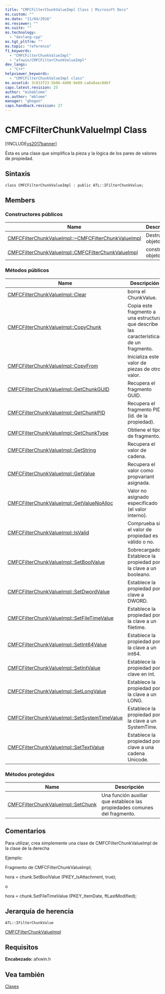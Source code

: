 ```yaml
---
title: "CMFCFilterChunkValueImpl Class | Microsoft Docs"
ms.custom: ""
ms.date: "11/04/2016"
ms.reviewer: ""
ms.suite: ""
ms.technology: 
  - "devlang-cpp"
ms.tgt_pltfrm: ""
ms.topic: "reference"
f1_keywords: 
  - "CMFCFilterChunkValueImpl"
  - "afxwin/CMFCFilterChunkValueImpl"
dev_langs: 
  - "C++"
helpviewer_keywords: 
  - "CMFCFilterChunkValueImpl class"
ms.assetid: 3c833f23-5b88-4d08-9e09-ca6a8aec88bf
caps.latest.revision: 25
author: "mikeblome"
ms.author: "mblome"
manager: "ghogen"
caps.handback.revision: 27
---
```

# CMFCFilterChunkValueImpl Class
[!INCLUDE[vs2017banner](../../assembler/inline/includes/vs2017banner.md)]

Ésta es una clase que simplifica la pieza y la lógica de los pares de valores de propiedad.  
  
## Sintaxis  
  
```  
class CMFCFilterChunkValueImpl : public ATL::IFilterChunkValue;  
```  
  
## Members  
  
### Constructores públicos  
  
|Name|Descripción|  
|----------|-----------------|  
|[CMFCFilterChunkValueImpl::~CMFCFilterChunkValueImpl](../Topic/CMFCFilterChunkValueImpl::~CMFCFilterChunkValueImpl.md)|Destructs el objeto.|  
|[CMFCFilterChunkValueImpl::CMFCFilterChunkValueImpl](../Topic/CMFCFilterChunkValueImpl::CMFCFilterChunkValueImpl.md)|construye el objeto.|  
  
### Métodos públicos  
  
|Name|Descripción|  
|----------|-----------------|  
|[CMFCFilterChunkValueImpl::Clear](../Topic/CMFCFilterChunkValueImpl::Clear.md)|borra el ChunkValue.|  
|[CMFCFilterChunkValueImpl::CopyChunk](../Topic/CMFCFilterChunkValueImpl::CopyChunk.md)|Copia este fragmento a una estructura que describe las características de un fragmento.|  
|[CMFCFilterChunkValueImpl::CopyFrom](../Topic/CMFCFilterChunkValueImpl::CopyFrom.md)|Inicializa este valor de piezas de otro valor.|  
|[CMFCFilterChunkValueImpl::GetChunkGUID](../Topic/CMFCFilterChunkValueImpl::GetChunkGUID.md)|Recupera el fragmento GUID.|  
|[CMFCFilterChunkValueImpl::GetChunkPID](../Topic/CMFCFilterChunkValueImpl::GetChunkPID.md)|Recupera el fragmento PID \(id. de la propiedad\).|  
|[CMFCFilterChunkValueImpl::GetChunkType](../Topic/CMFCFilterChunkValueImpl::GetChunkType.md)|Obtiene el tipo de fragmento.|  
|[CMFCFilterChunkValueImpl::GetString](../Topic/CMFCFilterChunkValueImpl::GetString.md)|Recupera el valor de cadena.|  
|[CMFCFilterChunkValueImpl::GetValue](../Topic/CMFCFilterChunkValueImpl::GetValue.md)|Recupera el valor como propvariant asignada.|  
|[CMFCFilterChunkValueImpl::GetValueNoAlloc](../Topic/CMFCFilterChunkValueImpl::GetValueNoAlloc.md)|Valor no asignado especificado \(el valor interno\).|  
|[CMFCFilterChunkValueImpl::IsValid](../Topic/CMFCFilterChunkValueImpl::IsValid.md)|Comprueba si el valor de propiedad es válido o no.|  
|[CMFCFilterChunkValueImpl::SetBoolValue](../Topic/CMFCFilterChunkValueImpl::SetBoolValue.md)|Sobrecargado.  Establece la propiedad por la clave a un booleano.|  
|[CMFCFilterChunkValueImpl::SetDwordValue](../Topic/CMFCFilterChunkValueImpl::SetDwordValue.md)|Establece la propiedad por clave a DWORD.|  
|[CMFCFilterChunkValueImpl::SetFileTimeValue](../Topic/CMFCFilterChunkValueImpl::SetFileTimeValue.md)|Establece la propiedad por la clave a un filetime.|  
|[CMFCFilterChunkValueImpl::SetInt64Value](../Topic/CMFCFilterChunkValueImpl::SetInt64Value.md)|Establece la propiedad por la clave a un int64.|  
|[CMFCFilterChunkValueImpl::SetIntValue](../Topic/CMFCFilterChunkValueImpl::SetIntValue.md)|Establece la propiedad por clave en int.|  
|[CMFCFilterChunkValueImpl::SetLongValue](../Topic/CMFCFilterChunkValueImpl::SetLongValue.md)|Establece la propiedad por la clave a un LONG.|  
|[CMFCFilterChunkValueImpl::SetSystemTimeValue](../Topic/CMFCFilterChunkValueImpl::SetSystemTimeValue.md)|Establece la propiedad por la clave a un SystemTime.|  
|[CMFCFilterChunkValueImpl::SetTextValue](../Topic/CMFCFilterChunkValueImpl::SetTextValue.md)|Establece la propiedad por clave a una cadena Unicode.|  
  
### Métodos protegidos  
  
|Name|Descripción|  
|----------|-----------------|  
|[CMFCFilterChunkValueImpl::SetChunk](../Topic/CMFCFilterChunkValueImpl::SetChunk.md)|Una función auxiliar que establece las propiedades comunes del fragmento.|  
  
## Comentarios  
 Para utilizar, crea simplemente una clase de CMFCFilterChunkValueImpl de la clase de la derecha  
  
 Ejemplo:  
  
 Fragmento de CMFCFilterChunkValueImpl;  
  
 hora \= chunk.SetBoolValue \(PKEY\_IsAttachment, true\);  
  
 o  
  
 hora \= chunk.SetFileTimeValue \(PKEY\_ItemDate, ftLastModified\);  
  
## Jerarquía de herencia  
 `ATL::IFilterChunkValue`  
  
 [CMFCFilterChunkValueImpl](../../mfc/reference/cmfcfilterchunkvalueimpl-class.md)  
  
## Requisitos  
 **Encabezado:** afxwin.h  
  
## Vea también  
 [Clases](../../mfc/reference/mfc-classes.md)